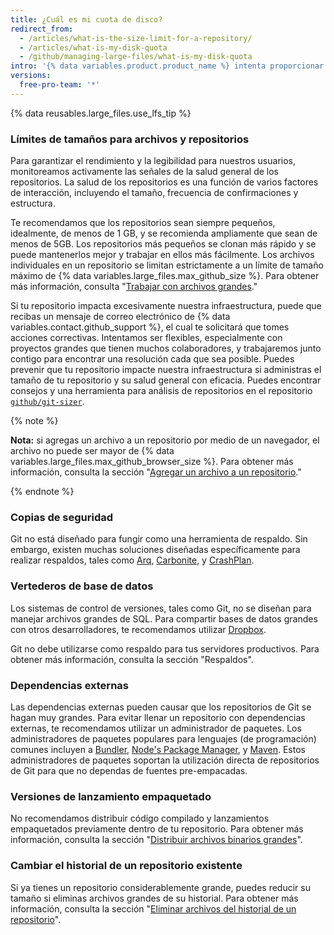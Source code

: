 ```yaml
---
title: ¿Cuál es mi cuota de disco?
redirect_from:
  - /articles/what-is-the-size-limit-for-a-repository/
  - /articles/what-is-my-disk-quota
  - /github/managing-large-files/what-is-my-disk-quota
intro: '{% data variables.product.product_name %} intenta proporcionar almacenamiento abundante para todos los repositorios de Git, aunque existen límites físicos para los tamaños de los archivos y repositorios.'
versions:
  free-pro-team: '*'
---
```

{% data reusables.large_files.use_lfs_tip %}

### Límites de tamaños para archivos y repositorios

Para garantizar el rendimiento y la legibilidad para nuestros usuarios, monitoreamos activamente las señales de la salud general de los repositorios. La salud de los repositorios es una función de varios factores de interacción, incluyendo el tamaño, frecuencia de confirmaciones y estructura.

Te recomendamos que los repositorios sean siempre pequeños, idealmente, de menos de 1 GB, y se recomienda ampliamente que sean de menos de 5GB. Los repositorios más pequeños se clonan más rápido y se puede mantenerlos mejor y trabajar en ellos más fácilmente. Los archivos individuales en un repositorio se limitan estrictamente a un límite de tamaño máximo de {% data variables.large_files.max_github_size %}. Para obtener más información, consulta "[Trabajar con archivos grandes](/github/managing-large-files/working-with-large-files)."

Si tu repositorio impacta excesivamente nuestra infraestructura, puede que recibas un mensaje de correo electrónico de {% data variables.contact.github_support %}, el cual te solicitará que tomes acciones correctivas. Intentamos ser flexibles, especialmente con proyectos grandes que tienen muchos colaboradores, y trabajaremos junto contigo para encontrar una resolución cada que sea posible. Puedes prevenir que tu repositorio impacte nuestra infraestructura si administras el tamaño de tu repositorio y su salud general con eficacia. Puedes encontrar consejos y una herramienta para análisis de repositorios en el repositorio [`github/git-sizer`](https://github.com/github/git-sizer).

{% note %}

**Nota:** si agregas un archivo a un repositorio por medio de un navegador, el archivo no puede ser mayor de {% data variables.large_files.max_github_browser_size %}. Para obtener más información, consulta la sección "[Agregar un archivo a un repositorio](/github/managing-files-in-a-repository/adding-a-file-to-a-repository)."

{% endnote %}

### Copias de seguridad

Git no está diseñado para fungir como una herramienta de respaldo. Sin embargo, existen muchas soluciones diseñadas específicamente para realizar respaldos, tales como [Arq](https://www.arqbackup.com/), [Carbonite](http://www.carbonite.com/), y [CrashPlan](https://www.crashplan.com/en-us/).

### Vertederos de base de datos

Los sistemas de control de versiones, tales como Git, no se diseñan para manejar archivos grandes de SQL. Para compartir bases de datos grandes con otros desarrolladores, te recomendamos utilizar [Dropbox](https://www.dropbox.com/).

Git no debe utilizarse como respaldo para tus servidores productivos. Para obtener más información, consulta la sección "Respaldos</a>".

### Dependencias externas

Las dependencias externas pueden causar que los repositorios de Git se hagan muy grandes. Para evitar llenar un repositorio con dependencias externas, te recomendamos utilizar un administrador de paquetes. Los administradores de paquetes populares para lenguajes (de programación) comunes incluyen a [Bundler](http://bundler.io/), [Node's Package Manager](http://npmjs.org/), y [Maven](http://maven.apache.org/). Estos administradores de paquetes soportan la utilización directa de repositorios de Git para que no dependas de fuentes pre-empacadas.

### Versiones de lanzamiento empaquetado

No recomendamos distribuir código compilado y lanzamientos empaquetados previamente dentro de tu repositorio. Para obtener más información, consulta la sección "[Distribuir archivos binarios grandes](/github/managing-large-files/distributing-large-binaries)".

### Cambiar el historial de un repositorio existente

Si ya tienes un repositorio considerablemente grande, puedes reducir su tamaño si eliminas archivos grandes de su historial. Para obtener más información, consulta la sección "[Eliminar archivos del historial de un repositorio](/github/managing-large-files/removing-files-from-a-repositorys-history)".
